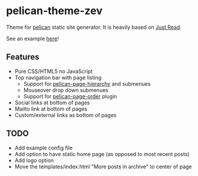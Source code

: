 pelican-theme-zev
=================

Theme for [pelican](http://getpelican.com) static site generator. It is heavily based on [Just Read](https://github.com/getpelican/pelican-themes/tree/master/Just-Read).

See an example [here](https://kd8zev.net)!
## Features
 - Pure CSS/HTML5 no JavaScript
 - Top navigation bar with page listing
    - Support for [pelican-page-hierarchy](https://github.com/akhayyat/pelican-page-hierarchy)  and submenues
    - Mouseover drop down submenues
    - Support for [pelican-page-order](https://github.com/akhayyat/pelican-page-order) plugin 
 - Social links at bottom of pages
 - Mailto link at bottom of pages
 - Custom/external links as bottom of pages

## TODO
 - Add example config file
 - Add option to have static home page (as opposed to most recent posts)
 - Add logo option
 - Move the templates/index.html "More posts in archive" to center of page
